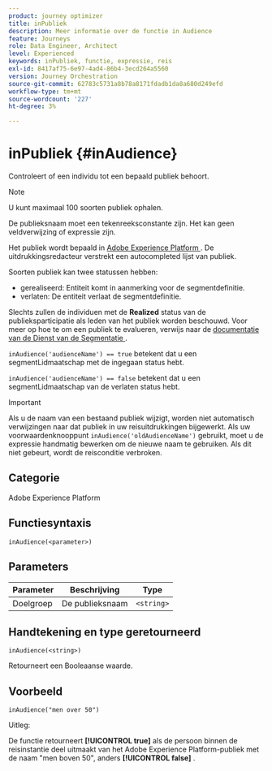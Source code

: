 ```yaml
---
product: journey optimizer
title: inPubliek
description: Meer informatie over de functie in Audience
feature: Journeys
role: Data Engineer, Architect
level: Experienced
keywords: inPubliek, functie, expressie, reis
exl-id: 8417af75-6e97-4ad4-86b4-3ecd264a5560
version: Journey Orchestration
source-git-commit: 62783c5731a8b78a8171fdadb1da8a680d249efd
workflow-type: tm+mt
source-wordcount: '227'
ht-degree: 3%

---
```


# inPubliek {#inAudience}

Controleert of een individu tot een bepaald publiek behoort.

>[!NOTE]
>
>U kunt maximaal 100 soorten publiek ophalen.

De publieksnaam moet een tekenreeksconstante zijn. Het kan geen veldverwijzing of expressie zijn.

Het publiek wordt bepaald in [ Adobe Experience Platform ](https://platform.adobe.com/audience/overview). De uitdrukkingsredacteur verstrekt een autocompleted lijst van publiek.

Soorten publiek kan twee statussen hebben:

* gerealiseerd: Entiteit komt in aanmerking voor de segmentdefinitie.
* verlaten: De entiteit verlaat de segmentdefinitie.

Slechts zullen de individuen met de **Realized** status van de publieksparticipatie als leden van het publiek worden beschouwd. Voor meer op hoe te om een publiek te evalueren, verwijs naar de [ documentatie van de Dienst van de Segmentatie ](https://experienceleague.adobe.com/docs/experience-platform/segmentation/tutorials/evaluate-a-segment.html#interpret-segment-results).

`inAudience('audienceName') == true` betekent dat u een segmentLidmaatschap met de ingegaan status hebt.

`inAudience('audienceName') == false` betekent dat u een segmentLidmaatschap van de verlaten status hebt.


>[!IMPORTANT]
>
>Als u de naam van een bestaand publiek wijzigt, worden niet automatisch verwijzingen naar dat publiek in uw reisuitdrukkingen bijgewerkt. Als uw voorwaardenknooppunt `inAudience('oldAudienceName')` gebruikt, moet u de expressie handmatig bewerken om de nieuwe naam te gebruiken. Als dit niet gebeurt, wordt de reisconditie verbroken.

## Categorie

Adobe Experience Platform

## Functiesyntaxis

`inAudience(<parameter>)`

## Parameters

| Parameter | Beschrijving | Type |
|--- |--- |--- |
| Doelgroep | De publieksnaam | `<string>` |

## Handtekening en type geretourneerd

`inAudience(<string>)`

Retourneert een Booleaanse waarde.

## Voorbeeld

`inAudience("men over 50")`

Uitleg:

De functie retourneert **[!UICONTROL true]** als de persoon binnen de reisinstantie deel uitmaakt van het Adobe Experience Platform-publiek met de naam &quot;men boven 50&quot;, anders **[!UICONTROL false]** .

